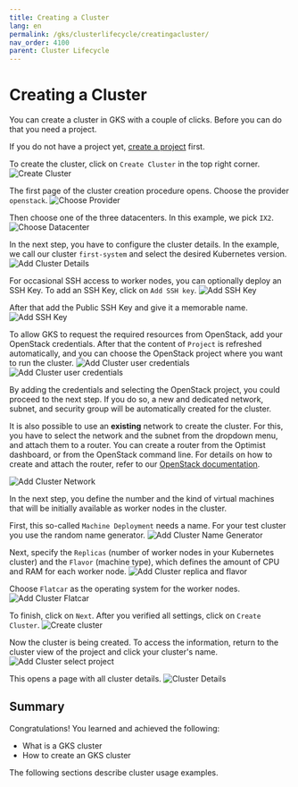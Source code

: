 ```yaml
---
title: Creating a Cluster
lang: en
permalink: /gks/clusterlifecycle/creatingacluster/
nav_order: 4100
parent: Cluster Lifecycle
---
```

# Creating a Cluster

You can create a cluster in GKS with a couple of clicks.
Before you can do that you need a project.

If you do not have a project yet, [create a project](/gks/managingprojects/creatingaproject) first.

To create the cluster, click on `Create Cluster` in the top right corner.
![Create Cluster](../../gettingstarted/images/GS05_CreaClus.png)

The first page of the cluster creation procedure opens.
Choose the provider `openstack`.
![Choose Provider](../../gettingstarted/images/GS06a1_CreaClus.png)

Then choose one of the three
datacenters. In this example, we pick `IX2`.
![Choose Datacenter](../../gettingstarted/images/GS06a2_CreaClus.png)

In the next step, you have to configure the cluster details. In the example,
we call our cluster `first-system` and select the desired Kubernetes version.
![Add Cluster Details](../../gettingstarted/images/GS07_CreaClus.png)

For occasional SSH access to worker nodes, you can optionally deploy an SSH Key.
To add an SSH Key, click on `Add SSH key`.
![Add SSH Key](../../gettingstarted/images/GS08_CreaClusSSH.png)

After that add the Public SSH Key and give it a memorable name.
![Add SSH Key](../../gettingstarted/images/GS09_CreaClusSSH.png)

To allow GKS to request the required resources from OpenStack, add your
OpenStack credentials. After that the content of `Project` is refreshed
automatically, and you can choose the OpenStack project where you want to run the cluster.
![Add Cluster user credentials](../../gettingstarted/images/GS10_CreaClusUserCred.png)
![Add Cluster user credentials](../../gettingstarted/images/GS11_CreaClusUserCred.png)

By adding the credentials and selecting the OpenStack project, you could proceed to the next
step. If you do so, a new and dedicated network, subnet, and security group will be automatically created for the cluster.

It is also possible to use an **existing** network to create the cluster. For this, you have to select
the network and the subnet from the dropdown menu, and attach them to a router.
You can create a router from the Optimist dashboard, or from the OpenStack command line.
For details on how to create and attach the router, refer to our [OpenStack documentation](/optimist/guided_tour/step10/).

![Add Cluster Network](../../gettingstarted/images/GS12_CreaClusUserCred.png)

In the next step, you define the number and the kind of virtual machines that will be initially available as worker nodes
in the cluster.

First, this so-called `Machine Deployment` needs a name. For your test cluster you use the random name generator.
![Add Cluster Name Generator](../../gettingstarted/images/GS13_CreaClus.png)

Next, specify the `Replicas` (number of worker nodes in your Kubernetes cluster) and the `Flavor` (machine type), which
defines the amount of CPU and RAM for each worker node.
![Add Cluster replica and flavor](../../gettingstarted/images/GS13a_CreaClus.png)

Choose `Flatcar` as the operating system for the worker nodes.
![Add Cluster Flatcar](../../gettingstarted/images/GS14_CreaClus.png)

To finish, click on `Next`. After you verified all settings, click on `Create Cluster`.
![Create cluster](../../gettingstarted/images/GS15_CreaClus.png)

Now the cluster is being created. To access the information, return to the cluster
view of the project and click your cluster's name.
![Add Cluster select project](../../gettingstarted/images/GS16_CreaClus.png)

This opens a page with all cluster details.
![Cluster Details](../../gettingstarted/images/GS17_CreaClus.png)

## Summary

Congratulations! You learned and achieved the following:

* What is a GKS cluster
* How to create an GKS cluster

The following sections describe cluster usage examples.
